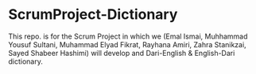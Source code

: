 # ScrumProject-Dictionary
This repo. is for the Scrum Project in which we (Emal Ismai, Muhhammad Yousuf Sultani, Muhammad Elyad Fikrat, Rayhana Amiri, Zahra Stanikzai, Sayed Shabeer Hashimi) will develop and Dari-English & English-Dari dictionary.
